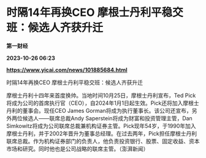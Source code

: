 # 时隔14年再换CEO 摩根士丹利平稳交班：候选人齐获升迁
**第一财经**

**2023-10-26 06:23**

**https://www.yicai.com/news/101885684.html**

时隔14年再换CEO 摩根士丹利平稳交班：候选人齐获升迁

摩根士丹利十四年来首度换帅。当地时间10月25日，摩根士丹利宣布，Ted Pick将成为公司的首席执行官（CEO），自2024年1月1日起生效。Pick还将加入摩根士丹利的董事会。现任CEO James Gorman将成为执行董事长。该公司还宣布，另外两位候选人——联席总裁Andy Saperstein将成为财富和投资管理主管，Dan Simkowitz将成为公司联席总裁兼机构证券主管。Pick现年54岁，于1990年加入摩根士丹利，并于2002年晋升为董事总经理。在过去两年，Pick担任摩根士丹利联席总裁。作为机构证券部门的负责人，他负责投资银行、股票、固定收益、资本市场和研究。同时他也是公司战略的联席主管。（澎湃新闻）
